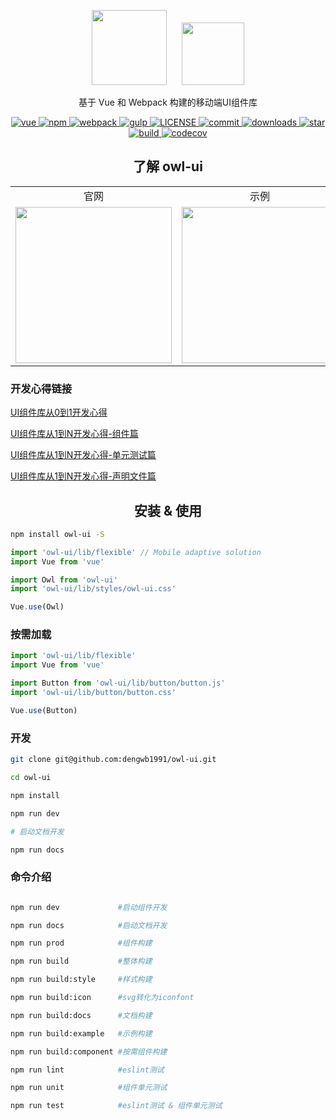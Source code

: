 
<p align="center">
<img style="padding-right: 20px"src="https://www.dengwb.com/static/logo/owl.png" width="120px"/>
<img src="https://www.dengwb.com/static/logo/Dengwb.png" width="100px"/>
</p>

<p font-size="40px" align="center">基于 Vue 和 Webpack 构建的移动端UI组件库</p>

<p align="center">
  <a href="https://github.com/vuejs/vue" rel="nofollow" target="_blank">
    <img src="https://img.shields.io/badge/vue-v2.5.16-brightgreen.svg" alt="vue">
  </a>

  <a href="https://www.npmjs.com/package/owl-ui" rel="nofollow" target="_blank">
    <img src="https://img.shields.io/npm/v/owl-ui.svg?style=flat" alt="npm">
  </a>

  <a href="https://github.com/webpack/webpack" rel="nofollow" target="_blank">
    <img src="https://img.shields.io/badge/webpack-v4.29.6-blue.svg" alt="webpack">
  </a>
  
  <a href="https://github.com/gulpjs/gulp" rel="nofollow" target="_blank">
    <img src="https://img.shields.io/badge/gulp-v4.0.2-critical.svg" alt="gulp">
  </a>

  <a href="https://github.com/dengwb1991/owl-ui/blob/master/LICENSE" rel="nofollow" target="_blank">
    <img src="https://img.shields.io/npm/l/owl-ui.svg" alt="LICENSE">
  </a>

  <a href="https://github.com/dengwb1991/owl-ui/commits/master" rel="nofollow" target="_blank">
    <img src="https://img.shields.io/github/last-commit/dengwb1991/owl-ui.svg?style=flat-square" alt="commit">
  </a>

  <a href="https://www.npmjs.com/package/owl-ui" rel="nofollow" target="_blank">
    <img src="https://img.shields.io/npm/dt/owl-ui.svg" alt="downloads">
  </a>

  <a href="https://github.com/dengwb1991/owl-ui/stargazers" rel="nofollow" target="_blank">
    <img src="https://img.shields.io/github/stars/dengwb1991/owl-ui.svg?style=social&label=Stars" alt="star">
  </a>

  <a href="https://travis-ci.org/dengwb1991/owl-ui" rel="nofollow" target="_blank">
    <img src="https://api.travis-ci.org/dengwb1991/owl-ui.svg?branch=master" alt="build">
  </a>

  <a href="https://codecov.io/gh/dengwb1991/owl-ui" rel="nofollow" target="_blank">
    <img src="https://codecov.io/gh/dengwb1991/owl-ui/branch/master/graph/badge.svg" alt="codecov">
  </a>
</p>

<h2 align="center">了解 owl-ui</h2>

<table>
  <tbody>
    <tr>
      <td align="center" font-size="18px">
        官网
      </td>
      <td align="center" font-size="18px">
        示例
      </td>
      <td align="center" font-size="18px">
        作者
      </td>
    </tr>
    <tr>
      <td align="center">
        <a href="http://owl-ui.dengwb.com" target="_blank">
          <img src="https://owl-ui.dengwb.com/static/images/owl-ui-home.png"  width="250px">
        </a>
      </td>
      <td align="center">
        <a href="http://owl-ui.dengwb.com/examples" target="_blank">
          <img src="https://owl-ui.dengwb.com/static/images/qr-code.png" width="250px"/>
        </a>
      </td>
      <td align="center">
        <a href="https://www.dengwb.com/static/wechat/my-wechat-code2.png" target="_blank">
          <img src="https://www.dengwb.com/static/wechat/my-wechat-code2.png" width="250px"/>
        </a>
      </td>
    </tr>
  </tbody>
</table>

### 开发心得链接

[UI组件库从0到1开发心得](https://juejin.im/post/5c6504d06fb9a049c6445a25)

[UI组件库从1到N开发心得-组件篇](https://juejin.im/post/5ce21c8ee51d45109725fdbe)

[UI组件库从1到N开发心得-单元测试篇](https://juejin.im/post/5da5656651882557494cc3e3)

[UI组件库从1到N开发心得-声明文件篇](https://juejin.im/post/5ea644046fb9a03c65690529)

<h2 align="center">安装 & 使用</h2>

```bash
npm install owl-ui -S
```

```js
import 'owl-ui/lib/flexible' // Mobile adaptive solution
import Vue from 'vue'

import Owl from 'owl-ui'
import 'owl-ui/lib/styles/owl-ui.css'

Vue.use(Owl)
```

### 按需加载

```js
import 'owl-ui/lib/flexible'
import Vue from 'vue'

import Button from 'owl-ui/lib/button/button.js'
import 'owl-ui/lib/button/button.css'

Vue.use(Button)
```

### 开发

```bash
git clone git@github.com:dengwb1991/owl-ui.git

cd owl-ui

npm install 

npm run dev

# 启动文档开发

npm run docs
```

### 命令介绍

```bash

npm run dev             #启动组件开发

npm run docs            #启动文档开发

npm run prod            #组件构建

npm run build           #整体构建

npm run build:style     #样式构建

npm run build:icon      #svg转化为iconfont

npm run build:docs      #文档构建

npm run build:example   #示例构建

npm run build:component #按需组件构建

npm run lint            #eslint测试

npm run unit            #组件单元测试

npm run test            #eslint测试 & 组件单元测试
```
